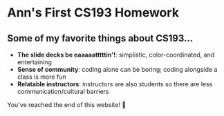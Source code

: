 # Ann's First CS193 Homework
## Some of my favorite things about CS193...
- **The slide decks be eaaaaatttttin'!**: simplistic, color-coordinated, and entertaining
- **Sense of community**: coding alone can be boring; coding alongside a class is more fun
- **Relatable instructors**: instructors are also students so there are less communication/cultural barriers

You've reached the end of this website! 🎉
